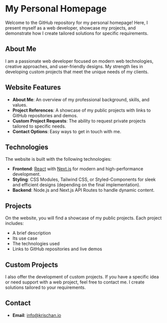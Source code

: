 # My Personal Homepage

Welcome to the GitHub repository for my personal homepage! Here, I present myself as a web developer, showcase my projects, and demonstrate how I create tailored solutions for specific requirements.

## About Me

I am a passionate web developer focused on modern web technologies, creative approaches, and user-friendly designs. My strength lies in developing custom projects that meet the unique needs of my clients.

## Website Features

- **About Me**: An overview of my professional background, skills, and values.
- **Project References**: A showcase of my public projects with links to GitHub repositories and demos.
- **Custom Project Requests**: The ability to request private projects tailored to specific needs.
- **Contact Options**: Easy ways to get in touch with me.

## Technologies

The website is built with the following technologies:

- **Frontend**: [React](https://reactjs.org/) with [Next.js](https://nextjs.org/) for modern and high-performance development.
- **Styling**: CSS Modules, Tailwind CSS, or Styled-Components for sleek and efficient designs (depending on the final implementation).
- **Backend**: Node.js and Next.js API Routes to handle dynamic content.

## Projects

On the website, you will find a showcase of my public projects. Each project includes:

- A brief description
- Its use case
- The technologies used
- Links to GitHub repositories and live demos

## Custom Projects

I also offer the development of custom projects. If you have a specific idea or need support with a web project, feel free to contact me. I create solutions tailored to your requirements.

## Contact

- **Email**: [info@krischan.io](mailto:info@krischan.io)
